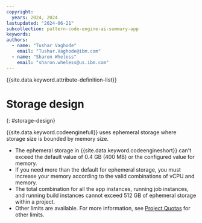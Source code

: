 ```yaml
---
copyright:
  years: 2024, 2024
lastupdated: "2024-06-21"
subcollection: pattern-code-engine-ai-summary-app
keywords:
authors:
  - name: "Tushar Vaghode"
    email: "Tushar.Vaghode@ibm.com"
  - name: "Sharon Wheless"
    email: "sharon.wheless@us.ibm.com"
---
```


{{site.data.keyword.attribute-definition-list}}

# Storage design
{: #storage-design}

{{site.data.keyword.codeenginefull}} uses ephemeral storage where storage size is bounded by memory size.

* The ephemeral storage in {{site.data.keyword.codeengineshort}} can't exceed the default value of 0.4 GB (400 MB) or the configured value for memory.
* If you need more than the default for ephemeral storage, you must increase your memory according to the valid combinations of vCPU and memory.
* The total combination for all the app instances, running job instances, and running build instances cannot exceed 512 GB of ephemeral storage within a project.
* Other limits are available. For more information, see [Project Quotas](/docs/codeengine?topic=codeengine-limits#project_quotas) for other limits.
